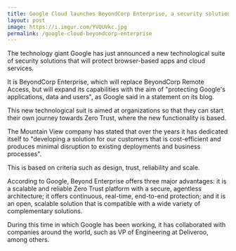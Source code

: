 ```yaml
---
title: Google Cloud launches BeyondCorp Enterprise, a security solution for enterprises
layout: post
image: https://i.imgur.com/YVQUVkc.jpg
permalink: /google-cloud-beyondcorp-enterprise
---
```


The technology giant Google has just announced a new technological suite of security solutions that will protect browser-based apps and cloud services. 

It is BeyondCorp Enterprise, which will replace BeyondCorp Remote Access, but will expand its capabilities with the aim of "protecting Google's applications, data and users", as Google said in a statement on its blog.

This new technological suit is aimed at organizations so that they can start their own journey towards Zero Trust, where the new functionality is based.

The Mountain View company has stated that over the years it has dedicated itself to "developing a solution for our customers that is cost-efficient and produces minimal disruption to existing deployments and business processes". 

This is based on criteria such as design, trust, reliability and scale.

According to Google, Beyond Enterprise offers three major advantages: it is a scalable and reliable Zero Trust platform with a secure, agentless architecture; it offers continuous, real-time, end-to-end protection; and it is an open, scalable solution that is compatible with a wide variety of complementary solutions.

During this time in which Google has been working, it has collaborated with companies around the world, such as VP of Engineering at Deliveroo, among others.

